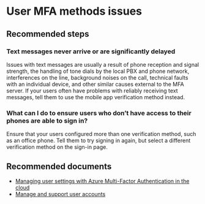 <properties
    pageTitle="Cloud-based MFA/User MFA methods issues (cloud)"
    description="User MFA methods issues"
    service="microsoft.multifactorauthentication"
    resource=""
    authors="kgremban"
    selfHelpType="generic"
    supportTopicIds="32570992"
    productPesIds="14947,16579"
    cloudEnvironments="public"
    />

# User MFA methods issues

## **Recommended steps**

### Text messages never arrive or are significantly delayed 

Issues with text messages are usually a result of phone reception and signal strength, the handling of tone dials by the local PBX and phone network, interferences on the line, background noises on the call, technical faults with an individual device, and other similar causes external to the MFA server. If your users often have problems with reliably receiving text messages, tell them to use the mobile app verification method instead.

### What can I do to ensure users who don’t have access to their phones are able to sign in? 

Ensure that your users configured more than one verification method, such as an office phone. Tell them to try signing in again, but select a different verification method on the sign-in page.

## **Recommended documents**

* [Managing user settings with Azure Multi-Factor Authentication in the cloud](https://docs.microsoft.com/azure/multi-factor-authentication/multi-factor-authentication-manage-users-and-devices)<br>
* [Manage and support user accounts](https://docs.microsoft.com/azure/active-directory/authentication/multi-factor-authentication-faq)
